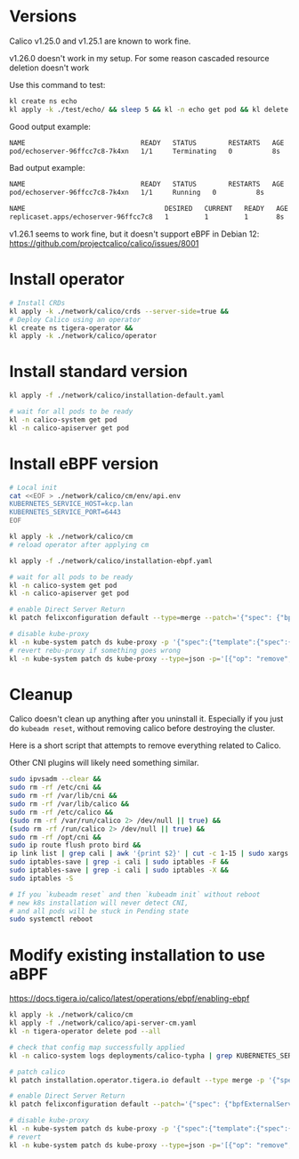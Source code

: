 
# Versions

Calico v1.25.0 and v1.25.1 are known to work fine.

v1.26.0 doesn't work in my setup.
For some reason cascaded resource deletion doesn't work

Use this command to test:
```bash
kl create ns echo
kl apply -k ./test/echo/ && sleep 5 && kl -n echo get pod && kl delete -k ./test/echo/ && sleep 1 && kl -n echo get all
```

Good output example:
```bash
NAME                             READY   STATUS        RESTARTS   AGE
pod/echoserver-96ffcc7c8-7k4xn   1/1     Terminating   0          8s
```

Bad output example:
```bash
NAME                             READY   STATUS        RESTARTS   AGE
pod/echoserver-96ffcc7c8-7k4xn   1/1     Running   0          8s

NAME                                   DESIRED   CURRENT   READY   AGE
replicaset.apps/echoserver-96ffcc7c8   1         1         1       8s
```

v1.26.1 seems to work fine, but it doesn't support eBPF in Debian 12: https://github.com/projectcalico/calico/issues/8001

# Install operator

```bash
# Install CRDs
kl apply -k ./network/calico/crds --server-side=true &&
# Deploy Calico using an operator
kl create ns tigera-operator &&
kl apply -k ./network/calico/operator
```

# Install standard version

```bash
kl apply -f ./network/calico/installation-default.yaml

# wait for all pods to be ready
kl -n calico-system get pod
kl -n calico-apiserver get pod
```

# Install eBPF version

```bash
# Local init
cat <<EOF > ./network/calico/cm/env/api.env
KUBERNETES_SERVICE_HOST=kcp.lan
KUBERNETES_SERVICE_PORT=6443
EOF

kl apply -k ./network/calico/cm
# reload operator after applying cm

kl apply -f ./network/calico/installation-ebpf.yaml

# wait for all pods to be ready
kl -n calico-system get pod
kl -n calico-apiserver get pod

# enable Direct Server Return
kl patch felixconfiguration default --type=merge --patch='{"spec": {"bpfExternalServiceMode": "DSR"}}'

# disable kube-proxy
kl -n kube-system patch ds kube-proxy -p '{"spec":{"template":{"spec":{"nodeSelector":{"non-calico": "true"}}}}}'
# revert rebu-proxy if something goes wrong
kl -n kube-system patch ds kube-proxy --type=json -p='[{"op": "remove", "path": "/spec/template/spec/nodeSelector/non-calico"}]'
```

# Cleanup

Calico doesn't clean up anything after you uninstall it.
Especially if you just do `kubeadm reset`,
without removing calico before destroying the cluster.

Here is a short script that attempts to remove everything related to Calico.

Other CNI plugins will likely need something similar.

```bash
sudo ipvsadm --clear &&
sudo rm -rf /etc/cni &&
sudo rm -rf /var/lib/cni &&
sudo rm -rf /var/lib/calico &&
sudo rm -rf /etc/calico &&
(sudo rm -rf /var/run/calico 2> /dev/null || true) &&
(sudo rm -rf /run/calico 2> /dev/null || true) &&
sudo rm -rf /opt/cni &&
sudo ip route flush proto bird &&
ip link list | grep cali | awk '{print $2}' | cut -c 1-15 | sudo xargs -I {} ip link delete {} &&
sudo iptables-save | grep -i cali | sudo iptables -F &&
sudo iptables-save | grep -i cali | sudo iptables -X &&
sudo iptables -S

# If you `kubeadm reset` and then `kubeadm init` without reboot
# new k8s installation will never detect CNI,
# and all pods will be stuck in Pending state
sudo systemctl reboot
```

# Modify existing installation to use aBPF

https://docs.tigera.io/calico/latest/operations/ebpf/enabling-ebpf

```bash
kl apply -k ./network/calico/cm
kl apply -f ./network/calico/api-server-cm.yaml
kl -n tigera-operator delete pod --all

# check that config map successfully applied
kl -n calico-system logs deployments/calico-typha | grep KUBERNETES_SERVICE_HOST

# patch calico
kl patch installation.operator.tigera.io default --type merge -p '{"spec":{"calicoNetwork":{"linuxDataplane":"BPF", "hostPorts":null}}}'

# enable Direct Server Return
kl patch felixconfiguration default --patch='{"spec": {"bpfExternalServiceMode": "DSR"}}'

# disable kube-proxy
kl -n kube-system patch ds kube-proxy -p '{"spec":{"template":{"spec":{"nodeSelector":{"non-calico": "true"}}}}}'
# revert
kl -n kube-system patch ds kube-proxy --type=json -p='[{"op": "remove", "path": "/spec/template/spec/nodeSelector/non-calico"}]'
```
